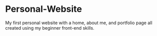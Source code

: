 # Personal-Website
My first personal website with a home, about me, and portfolio page all created using my beginner front-end skills.
